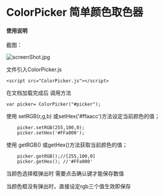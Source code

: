 # ColorPicker 简单颜色取色器

#### 使用说明


截图：

![screenShot.jpg](https://s2.ax1x.com/2019/06/11/VgXy3n.jpg)

文件引入ColorPicker.js

`<script src="ColorPicker.js"></script>`

在文档加载完成后 调用方法

`var picker= ColorPicker("#picker");`

使用 setRGB(r,g,b) 或setHex('#ffaacc')方法设定当前颜色的值；

```
    picker.setRGB(255,100,0);
    picker.setHex('#FFa000');
```


使用 getRGB() 或getHex()方法获取当前颜色的值；

```
    picker.getRGB();//[255,100,0]
    picker.getHex(); //'#FFa000'
```
当颜色选择框弹出时 需要点击确认键才能保存数值

当颜色框没有弹出时，直接设定rgb三个值生效即保存
